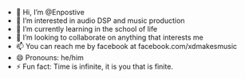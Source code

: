 - 👋 Hi, I’m @Enpostive
- 👀 I’m interested in audio DSP and music production
- 🌱 I’m currently learning in the school of life
- 💞️ I’m looking to collaborate on anything that interests me
- 📫 You can reach me by facebook at facebook.com/xdmakesmusic
- 😄 Pronouns: he/him
- ⚡ Fun fact: Time is infinite, it is you that is finite.

<!---
Enpostive/Enpostive is a ✨ special ✨ repository because its `README.md` (this file) appears on your GitHub profile.
You can click the Preview link to take a look at your changes.
--->
